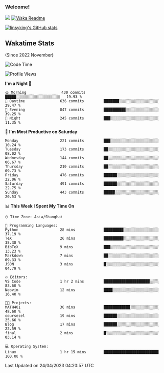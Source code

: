 ### Welcome!

![](https://visitor-badge.glitch.me/badge?page_id=linsyking.linsyking)
[![Waka Readme](https://github.com/linsyking/linsyking/actions/workflows/waka-readme.yml/badge.svg)](https://github.com/linsyking/linsyking/actions/workflows/waka-readme.yml)

[![linsyking's GitHub stats](https://github-readme-stats.vercel.app/api?username=linsyking&show_icons=true&theme=onedark)](https://github.com/anuraghazra/github-readme-stats)

## Wakatime Stats

(Since 2022 November)

<!--START_SECTION:waka-->
![Code Time](http://img.shields.io/badge/Code%20Time-305%20hrs%2029%20mins-blue)

![Profile Views](http://img.shields.io/badge/Profile%20Views-2-blue)

**I'm a Night 🦉** 

```text
🌞 Morning                430 commits         █████░░░░░░░░░░░░░░░░░░░░   19.93 % 
🌆 Daytime                636 commits         ███████░░░░░░░░░░░░░░░░░░   29.47 % 
🌃 Evening                847 commits         ██████████░░░░░░░░░░░░░░░   39.25 % 
🌙 Night                  245 commits         ███░░░░░░░░░░░░░░░░░░░░░░   11.35 % 
```
📅 **I'm Most Productive on Saturday** 

```text
Monday                   221 commits         ███░░░░░░░░░░░░░░░░░░░░░░   10.24 % 
Tuesday                  173 commits         ██░░░░░░░░░░░░░░░░░░░░░░░   08.02 % 
Wednesday                144 commits         ██░░░░░░░░░░░░░░░░░░░░░░░   06.67 % 
Thursday                 210 commits         ██░░░░░░░░░░░░░░░░░░░░░░░   09.73 % 
Friday                   476 commits         ██████░░░░░░░░░░░░░░░░░░░   22.06 % 
Saturday                 491 commits         ██████░░░░░░░░░░░░░░░░░░░   22.75 % 
Sunday                   443 commits         █████░░░░░░░░░░░░░░░░░░░░   20.53 % 
```


📊 **This Week I Spent My Time On** 

```text
🕑︎ Time Zone: Asia/Shanghai

💬 Programming Languages: 
Python                   28 mins             █████████░░░░░░░░░░░░░░░░   37.19 % 
TeX                      26 mins             █████████░░░░░░░░░░░░░░░░   35.38 % 
BibTeX                   9 mins              ███░░░░░░░░░░░░░░░░░░░░░░   13.23 % 
Markdown                 7 mins              ██░░░░░░░░░░░░░░░░░░░░░░░   09.33 % 
JSON                     3 mins              █░░░░░░░░░░░░░░░░░░░░░░░░   04.79 % 

🔥 Editors: 
VS Code                  1 hr 2 mins         █████████████████████░░░░   83.60 % 
Neovim                   12 mins             ████░░░░░░░░░░░░░░░░░░░░░   16.40 % 

🐱‍💻 Projects: 
MATH401                  36 mins             ████████████░░░░░░░░░░░░░   48.60 % 
coursesel                19 mins             ██████░░░░░░░░░░░░░░░░░░░   25.66 % 
Blog                     17 mins             ██████░░░░░░░░░░░░░░░░░░░   22.59 % 
final                    2 mins              █░░░░░░░░░░░░░░░░░░░░░░░░   03.14 % 

💻 Operating System: 
Linux                    1 hr 15 mins        █████████████████████████   100.00 % 
```


 Last Updated on 24/04/2023 04:20:57 UTC
<!--END_SECTION:waka-->
